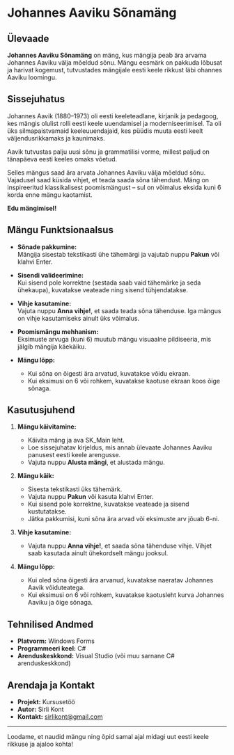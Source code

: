 # Johannes Aaviku Sõnamäng

## Ülevaade

**Johannes Aaviku Sõnamäng** on mäng, kus mängija peab ära arvama Johannes Aaviku välja mõeldud sõnu. Mängu eesmärk on pakkuda lõbusat ja harivat kogemust, tutvustades mängijale eesti keele rikkust läbi ohannes Aaviku loomingu.

## Sissejuhatus

Johannes Aavik (1880–1973) oli eesti keeleteadlane, kirjanik ja pedagoog, kes mängis olulist rolli eesti keele uuendamisel ja moderniseerimisel. Ta oli üks silmapaistvamaid keeleuuendajaid, kes püüdis muuta eesti keelt väljendusrikkamaks ja kaunimaks.

Aavik tutvustas palju uusi sõnu ja grammatilisi vorme, millest paljud on tänapäeva eesti keeles omaks võetud.

Selles mängus saad ära arvata Johannes Aaviku välja mõeldud sõnu. Vajadusel saad küsida vihjet, et teada saada sõna tähendust. Mäng on inspireeritud klassikalisest poomismängust – sul on võimalus eksida kuni 6 korda enne mängu kaotamist.

**Edu mängimisel!**

## Mängu Funktsionaalsus

- **Sõnade pakkumine:**  
  Mängija sisestab tekstikasti ühe tähemärgi ja vajutab nuppu **Pakun** või klahvi Enter.

- **Sisendi valideerimine:**  
  Kui sisend pole korrektne (sestada saab vaid tähemärke ja seda ühekaupa), kuvatakse veateade ning sisend tühjendatakse.

- **Vihje kasutamine:**  
  Vajuta nuppu **Anna vihje!**, et saada teada sõna tähenduse. Iga mängus on vihje kasutamiseks ainult üks võimalus.

- **Poomismängu mehhanism:**  
  Eksimuste arvuga (kuni 6) muutub mängu visuaalne pildiseeria, mis jälgib mängija käekäiku.

- **Mängu lõpp:**  
  - Kui sõna on õigesti ära arvatud, kuvatakse võidu ekraan.  
  - Kui eksimusi on 6 või rohkem, kuvatakse kaotuse ekraan koos õige sõnaga.

## Kasutusjuhend

1. **Mängu käivitamine:**
   - Käivita mäng ja ava SK_Main leht.
   - Loe sissejuhatav kirjeldus, mis annab ülevaate Johannes Aaviku panusest eesti keele arengusse.
   - Vajuta nuppu **Alusta mängi**, et alustada mängu.

2. **Mängu käik:**
   - Sisesta tekstikasti üks tähemärk.
   - Vajuta nuppu **Pakun** või kasuta klahvi Enter.
   - Kui sisend pole korrektne, kuvatakse veateade ja sisend kustutatakse.
   - Jätka pakkumisi, kuni sõna ära arvad või eksimuste arv jõuab 6-ni.

3. **Vihje kasutamine:**
   - Vajuta nuppu **Anna vihje!**, et saada sõna tähenduse vihje. Vihjet saab kasutada ainult ühekordselt mängu jooksul.

4. **Mängu lõpp:**
   - Kui oled sõna õigesti ära arvanud, kuvatakse naeratav Johannes Aavik võiduteatega.
   - Kui eksimusi on 6 või rohkem, kuvatakse kaotusleht kurva Johannes Aaviku ja õige sõnaga.

## Tehnilised Andmed

- **Platvorm:** Windows Forms  
- **Programmeeri keel:** C#  
- **Arenduskeskkond:** Visual Studio (või muu sarnane C# arenduskeskkond)

## Arendaja ja Kontakt

- **Projekt:** Kursusetöö  
- **Autor:** Sirli Kont
- **Kontakt:** sirlikont@gmail.com

---

Loodame, et naudid mängu ning õpid samal ajal midagi uut eesti keele rikkuse ja ajaloo kohta!
